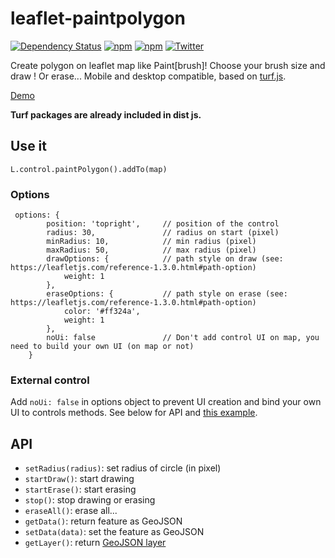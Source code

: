 # leaflet-paintpolygon

[![Dependency Status](https://david-dm.org/tcoupin/node-pgrouting.svg)](https://david-dm.org/tcoupin/leaflet-paintpolygon)
[![npm](https://img.shields.io/npm/dt/leaflet-paintpolygon.svg?style=flat-square)](https://www.npmjs.com/package/leaflet-paintpolygon)
[![npm](https://img.shields.io/npm/v/leaflet-paintpolygon.svg?style=flat-square)](https://www.npmjs.com/package/leaflet-paintpolygon)
[![Twitter](https://img.shields.io/twitter/url/https/github.com/tcoupin/leaflet-paintpolygon.svg?style=social)](https://twitter.com/intent/tweet?text=Wow:&url=https%3A%2F%2Fgithub.com%2Ftcoupin%2Fleaflet-paintpolygon)

Create polygon on leaflet map like Paint[brush]! Choose your brush size and draw ! Or erase...
Mobile and desktop compatible, based on [turf.js](http://turfjs.org).


[Demo](https://tcoupin.github.io/leaflet-paintpolygon)

**Turf packages are already included in dist js.**


## Use it

```
L.control.paintPolygon().addTo(map)
```

### Options

```
 options: {
        position: 'topright',     // position of the control
        radius: 30,               // radius on start (pixel)
        minRadius: 10,            // min radius (pixel)
        maxRadius: 50,            // max radius (pixel)
        drawOptions: {            // path style on draw (see: https://leafletjs.com/reference-1.3.0.html#path-option)
            weight: 1
        },
        eraseOptions: {           // path style on erase (see: https://leafletjs.com/reference-1.3.0.html#path-option)
            color: '#ff324a',
            weight: 1
        },
        noUi: false               // Don't add control UI on map, you need to build your own UI (on map or not)
    }
```

### External control

Add `noUi: false` in options object to prevent UI creation and bind your own UI to controls methods. See below for API and [this example](https://tcoupin.github.io/leaflet-paintpolygon/examples/2_externalcontrol.html).

## API

* `setRadius(radius)`: set radius of circle (in pixel)
* `startDraw()`: start drawing
* `startErase()`: start erasing
* `stop()`: stop drawing or erasing
* `eraseAll()`: erase all...
* `getData()`: return feature as GeoJSON
* `setData(data)`: set the feature as GeoJSON
* `getLayer()`: return [GeoJSON layer](https://leafletjs.com/reference-1.3.0.html#geojson)